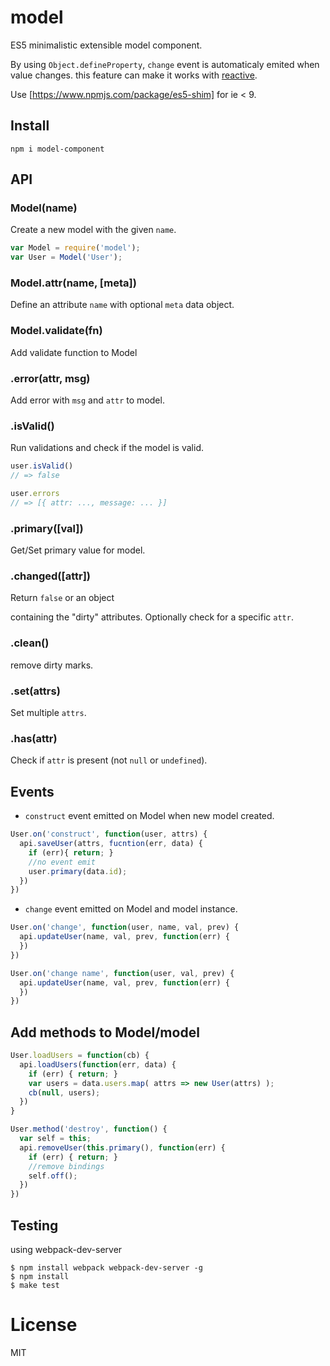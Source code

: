 # model

  ES5 minimalistic extensible model component.

  By using `Object.defineProperty`, `change` event is automaticaly emited when value changes.
  this feature can make it works with [reactive](https://github.com/chemzqm/reactive).

  Use [https://www.npmjs.com/package/es5-shim] for ie < 9.
## Install

```
npm i model-component
```

## API

### Model(name)

  Create a new model with the given `name`.

```js
var Model = require('model');
var User = Model('User');
```

### Model.attr(name, [meta])

  Define an attribute `name` with optional `meta` data object.

### Model.validate(fn)

  Add validate function to Model

### .error(attr, msg)

  Add error with `msg` and `attr` to model.

### .isValid()

  Run validations and check if the model is valid.

```js
user.isValid()
// => false

user.errors
// => [{ attr: ..., message: ... }]
```
### .primary([val])

  Get/Set primary value for model.

### .changed([attr])

  Return `false` or an object

  containing the "dirty" attributes.
  Optionally check for a specific `attr`.

### .clean()

  remove dirty marks.

### .set(attrs)

  Set multiple `attrs`.

### .has(attr)

  Check if `attr` is present (not `null` or `undefined`).

## Events


* `construct` event emitted on Model when new model created.

``` js
User.on('construct', function(user, attrs) {
  api.saveUser(attrs, fucntion(err, data) {
    if (err){ return; }
    //no event emit
    user.primary(data.id);
  })
})
```

* `change` event emitted on Model and model instance.

``` js
User.on('change', function(user, name, val, prev) {
  api.updateUser(name, val, prev, function(err) {
  })
})
```

``` js
User.on('change name', function(user, val, prev) {
  api.updateUser(name, val, prev, function(err) {
  })
})
```

## Add methods to Model/model

``` js
User.loadUsers = function(cb) {
  api.loadUsers(function(err, data) {
    if (err) { return; }
    var users = data.users.map( attrs => new User(attrs) );
    cb(null, users);
  })
}
```

``` js
User.method('destroy', function() {
  var self = this;
  api.removeUser(this.primary(), function(err) {
    if (err) { return; }
    //remove bindings
    self.off();
  })
})
```

## Testing

using webpack-dev-server

```
$ npm install webpack webpack-dev-server -g
$ npm install
$ make test
```

# License

  MIT
